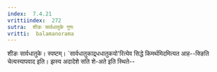 ```yaml
---
index:  7.4.21
vrittiindex:  272
sutra:  शीङः सार्वधातुके गुणः
vritti:  balamanorama 
---
```


शीङः सार्वधातुके। स्पष्टम्। `सार्वधातुकाद्र्धधातुकयो'रित्येव सिद्धे किमर्थमिदमित्यत आह--क्ङिति चेत्यस्यापवाद इति। झस्य अदादेशे सति शे-अते इति स्थिते--

